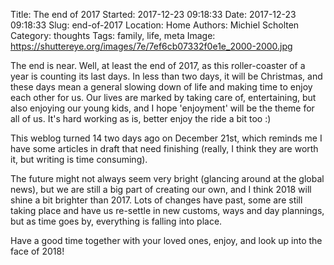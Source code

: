 Title: The end of 2017
Started: 2017-12-23 09:18:33
Date: 2017-12-23 09:18:33
Slug: end-of-2017
Location: Home
Authors: Michiel Scholten
Category: thoughts
Tags: family, life, meta
Image: https://shuttereye.org/images/7e/7ef6cb07332f0e1e_2000-2000.jpg

The end is near. Well, at least the end of 2017, as this roller-coaster of a year is counting its last days. In less than two days, it will be Christmas, and these days mean a general slowing down of life and making time to enjoy each other for us. Our lives are marked by taking care of, entertaining, but also enjoying our young kids, and I hope 'enjoyment' will be the theme for all of us. It's hard working as is, better enjoy the ride a bit too :)

This weblog turned 14 two days ago on December 21st, which reminds me I have some articles in draft that need finishing (really, I think they are worth it, but writing is time consuming).

The future might not always seem very bright (glancing around at the global news), but we are still a big part of creating our own, and I think 2018 will shine a bit brighter than 2017. Lots of changes have past, some are still taking place and have us re-settle in new customs, ways and day plannings, but as time goes by, everything is falling into place.

Have a good time together with your loved ones, enjoy, and look up into the face of 2018!
